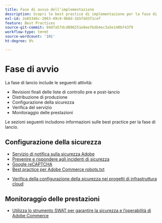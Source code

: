 ```yaml
---
title: Fase di avvio dell’implementazione
description: Scopri le best practice di implementazione per la fase di avvio dei progetti Adobe Commerce.
exl-id: 2e85346c-2063-49c9-9b8d-1b5fdd3f1cef
feature: Best Practices
source-git-commit: 94d7a57dcd006251e8eefbdb4ec3a5e140bf43f9
workflow-type: tm+mt
source-wordcount: '101'
ht-degree: 0%

---
```


# Fase di avvio

La fase di lancio include le seguenti attività:

- Revisioni finali delle liste di controllo pre e post-lancio
- Distribuzione di produzione
- Configurazione della sicurezza
- Verifica del servizio
- Monitoraggio delle prestazioni

Le sezioni seguenti includono informazioni sulle best practice per la fase di lancio.

## Configurazione della sicurezza

- [Servizio di notifica sulla sicurezza Adobe&#x200B;](security-notification-service.md)
- [Prevenire e rispondere agli incidenti di sicurezza](prevent-respond-security-incident.md)
- [Google reCAPTCHA](https://docs.magento.com/user-guide/stores/security-google-recaptcha.html)
- [Best practice per Adobe Commerce robots.txt&#x200B;](robots-txt.md)
<!-- - [Install the latest security patches](https://helpx.adobe.com/security/products/magento/apsb22-12.html) - CTAG deck -->
- [Verifica della configurazione della sicurezza nei progetti di infrastruttura cloud](https://devdocs.magento.com/cloud/live/site-launch-checklist.html#security-configuration)

## Monitoraggio delle prestazioni

- [Utilizza lo strumento SWAT per garantire la sicurezza e l’operabilità di Adobe Commerce](../../../tools/site-wide-analysis-tool/intro.md#integrations-with-other-adobe-commerce-support-tools)
